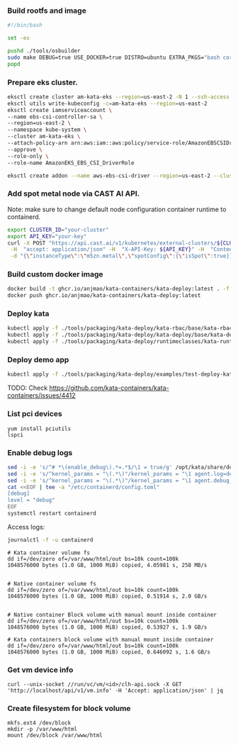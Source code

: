 ###  Build rootfs and image

```sh
#!/bin/bash

set -ex

pushd ./tools/osbuilder
sudo make DEBUG=true USE_DOCKER=true DISTRO=ubuntu EXTRA_PKGS="bash coreutils curl vim" rootfs image
popd
```


###  Prepare eks cluster.

```sh
eksctl create cluster am-kata-eks --region=us-east-2 -N 1 --ssh-access
eksctl utils write-kubeconfig -c=am-kata-eks --region=us-east-2
eksctl create iamserviceaccount \
--name ebs-csi-controller-sa \
--region=us-east-2 \
--namespace kube-system \
--cluster am-kata-eks \
--attach-policy-arn arn:aws:iam::aws:policy/service-role/AmazonEBSCSIDriverPolicy \
--approve \
--role-only \
--role-name AmazonEKS_EBS_CSI_DriverRole

eksctl create addon --name aws-ebs-csi-driver --region=us-east-2 --cluster am-kata-eks --service-account-role-arn arn:aws:iam::<account-id>:role/AmazonEKS_EBS_CSI_DriverRole --force
```

###  Add spot metal node via CAST AI API. 
Note: make sure to change default node configuration container runtime to containerd.

```sh
export CLUSTER_ID="your-cluster"
export API_KEY="your-key"
curl -X POST "https://api.cast.ai/v1/kubernetes/external-clusters/${CLUSTER_ID}/nodes" \
 -H  "accept: application/json" -H  "X-API-Key: ${API_KEY}" -H  "Content-Type: application/json" \
 -d "{\"instanceType\":\"m5zn.metal\",\"spotConfig\":{\"isSpot\":true}}"
```

###  Build custom docker image

```sh
docker build -t ghcr.io/anjmao/kata-containers/kata-deploy:latest . -f ./hack/Dockerfile
docker push ghcr.io/anjmao/kata-containers/kata-deploy:latest
```

###  Deploy kata

```sh
kubectl apply -f ./tools/packaging/kata-deploy/kata-rbac/base/kata-rbac.yaml
kubectl apply -f ./tools/packaging/kata-deploy/kata-deploy/base/kata-deploy-stable.yaml
kubectl apply -f ./tools/packaging/kata-deploy/runtimeclasses/kata-runtimeClasses.yaml
```

###  Deploy demo app

```sh
kubectl apply -f ./tools/packaging/kata-deploy/examples/test-deploy-kata-clh.yaml
```

TODO: Check https://github.com/kata-containers/kata-containers/issues/4412

### List pci devices

```
yum install pciutils
lspci
```


### Enable debug logs

```sh
sed -i -e 's/^# *\(enable_debug\).*=.*$/\1 = true/g' /opt/kata/share/defaults/kata-containers/configuration-clh.toml
sed -i -e 's/^kernel_params = "\(.*\)"/kernel_params = "\1 agent.log=debug initcall_debug"/g' /opt/kata/share/defaults/kata-containers/configuration-clh.toml
sed -i -e 's/^kernel_params = "\(.*\)"/kernel_params = "\1 agent.debug_console_vport=1026"/g' /opt/kata/share/defaults/kata-containers/configuration-clh.toml
cat <<EOF | tee -a "/etc/containerd/config.toml"
[debug]
level = "debug"
EOF
systemctl restart containerd
```

Access logs:

```sh
journalctl -f -u containerd
```

```
# Kata container volume fs
dd if=/dev/zero of=/var/www/html/out bs=10k count=100k
1048576000 bytes (1.0 GB, 1000 MiB) copied, 4.05981 s, 258 MB/s


# Native container volume fs
dd if=/dev/zero of=/var/www/html/out bs=10k count=100k
1048576000 bytes (1.0 GB, 1000 MiB) copied, 0.51914 s, 2.0 GB/s


# Native container Block volume with manual mount inside container
dd if=/dev/zero of=/var/www/html/out bs=10k count=100k
1048576000 bytes (1.0 GB, 1000 MiB) copied, 0.53927 s, 1.9 GB/s

# Kata containers block volume with manual mount inside container
dd if=/dev/zero of=/var/www/html/out bs=10k count=100k
1048576000 bytes (1.0 GB, 1000 MiB) copied, 0.646092 s, 1.6 GB/s
```

### Get vm device info
```
curl --unix-socket //run/vc/vm/<id>/clh-api.sock -X GET 'http://localhost/api/v1/vm.info' -H 'Accept: application/json' | jq
```

### Create filesystem for block volume

```
mkfs.ext4 /dev/block
mkdir -p /var/www/html
mount /dev/block /var/www/html
```